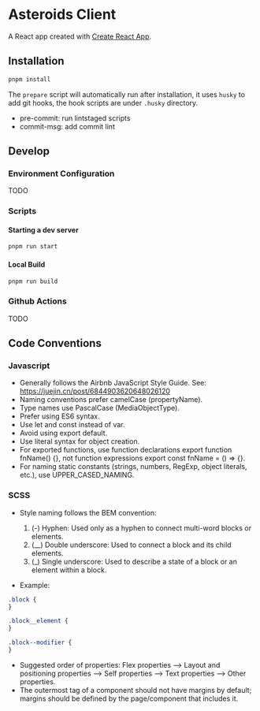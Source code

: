 # Asteroids Client

A React app created with [Create React App](https://github.com/facebook/create-react-app).

## Installation

```bash
pnpm install
```

The `prepare` script will automatically run after installation, it uses `husky` to add git hooks, the hook scripts are under `.husky` directory.

- pre-commit: run lintstaged scripts
- commit-msg: add commit lint

## Develop

### Environment Configuration

TODO

### Scripts

#### Starting a dev server

```bash
pnpm run start
```

#### Local Build

```bash
pnpm run build
```

### Github Actions

TODO

## Code Conventions

### Javascript

- Generally follows the Airbnb JavaScript Style Guide. See: https://juejin.cn/post/6844903620648026120
- Naming conventions prefer camelCase (propertyName).
- Type names use PascalCase (MediaObjectType).
- Prefer using ES6 syntax.
- Use let and const instead of var.
- Avoid using export default.
- Use literal syntax for object creation.
- For exported functions, use function declarations export function fnName() {}, not function expressions export const fnName = () => {}.
- For naming static constants (strings, numbers, RegExp, object literals, etc.), use UPPER_CASED_NAMING.

### SCSS

- Style naming follows the BEM convention:

  1.  (-) Hyphen: Used only as a hyphen to connect multi-word blocks or elements.
  2.  (\_\_) Double underscore: Used to connect a block and its child elements.
  3.  (\_) Single underscore: Used to describe a state of a block or an element within a block.

- Example:

```css
.block {
}

.block__element {
}

.block--modifier {
}
```

- Suggested order of properties: Flex properties --> Layout and positioning properties --> Self properties --> Text properties --> Other properties.
- The outermost tag of a component should not have margins by default; margins should be defined by the page/component that includes it.
